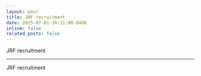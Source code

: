 ```yaml
---
layout: post
title: JRF recruitment
date: 2025-07-01 16:11:00-0400
inline: false
related_posts: false
---
```


JRF recruitment

---

JRF recruitment